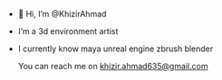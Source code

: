 - 👋 Hi, I’m @KhizirAhmad
- I’m a 3d environment artist
- I currently know maya unreal engine zbrush blender 

  You can reach me on khizir.ahmad635@gmail.com 


<!---
KhizirAhmad/KhizirAhmad is a ✨ special ✨ repository because its `README.md` (this file) appears on your GitHub profile.
You can click the Preview link to take a look at your changes.
--->
